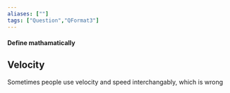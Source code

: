 ```yaml
---
aliases: [""]
tags: ["Question","QFormat3"]
---
```


#### Define mathamatically
## Velocity
Sometimes people use velocity and speed interchangably, which is wrong

